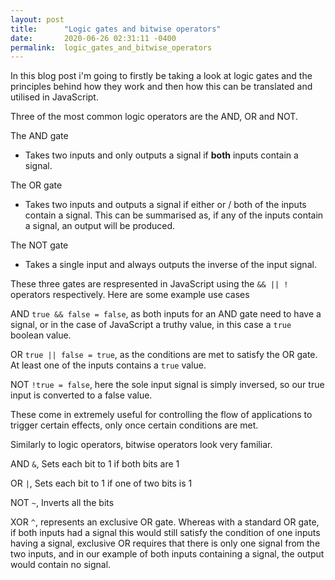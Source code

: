 ```yaml
---
layout: post
title:      "Logic gates and bitwise operators"
date:       2020-06-26 02:31:11 -0400
permalink:  logic_gates_and_bitwise_operators
---
```




In this blog post i'm going to firstly be taking a look at logic gates and the principles behind how they work and then how this can be translated and utilised in JavaScript.

Three of the most common logic operators are the AND, OR and NOT.

The AND gate
* Takes two inputs and only outputs a signal if **both** inputs contain a signal.

The OR gate
* Takes two inputs and outputs a signal if either or / both of the inputs contain a signal. This can be summarised as, if any of the inputs contain a signal, an output will be produced.

The NOT gate
* Takes a single input and always outputs the inverse of the input signal.

These three gates are respresented in JavaScript using the `&& || !` operators respectively. Here are some example use cases

AND `true && false = false`, as both inputs for an AND gate need to have a signal, or in the case of JavaScript a truthy value, in this case a `true` boolean value.

OR `true || false = true`, as the conditions are met to satisfy the OR gate. At least one of the inputs contains a `true` value.

NOT `!true = false`, here the sole input signal is simply inversed, so our true input is converted to a false value.

These come in extremely useful for controlling the flow of applications to trigger certain effects, only once certain conditions are met.

Similarly to logic operators, bitwise operators look very familiar.

AND `&`, Sets each bit to 1 if both bits are 1

OR `|`, Sets each bit to 1 if one of two bits is 1

NOT `~`, Inverts all the bits

XOR `^`, represents an exclusive OR gate. Whereas with a standard OR gate, if both inputs had a signal this would still satisfy the condition of one inputs having a signal, exclusive OR requires that there is only one signal from the two inputs, and in our example of both inputs containing a signal, the output would contain no signal.


